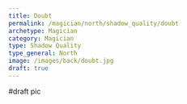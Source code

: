 ```yaml
---
title: Doubt
permalink: /magician/north/shadow_quality/doubt
archetype: Magician
category: Magician
type: Shadow Quality
type_general: North
image: /images/back/doubt.jpg
draft: true
---
```

#draft pic
